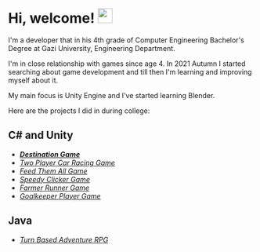 <!---
umutaan50/umutaan50 is a ✨ special ✨ repository because its `README.md` (this file) appears on your GitHub profile.
You can click the Preview link to take a look at your changes.
--->
# Hi, welcome! <img src="https://raw.githubusercontent.com/MartinHeinz/MartinHeinz/master/wave.gif" width="30px">
I'm a developer that in his 4th grade of Computer Engineering Bachelor's Degree at Gazi University, Engineering Department.

I'm in close relationship with games since age 4. In 2021 Autumn I started searching about game development and till then I'm learning and improving myself about it.

My main focus is Unity Engine and I've started learning Blender.

Here are the projects I did in during college:

C# and Unity
---
* [***Destination Game***](https://github.com/umutaan50/DestinationGame/tree/main/DestinationGame)
* [*Two Player Car Racing Game*](https://github.com/umutaan50/TwoPlayerCarRacingGame/tree/main/TwoPlayerCarRacingGame/Assets)
* [*Feed Them All Game*](https://github.com/umutaan50/FeedThemAllGame/tree/main/FeedThemAllGame/Assets)
* [*Speedy Clicker Game*](https://github.com/umutaan50/SpeedyClickerGame/tree/main/SpeedyClickerGame/Assets)
* [*Farmer Runner Game*](https://github.com/umutaan50/FarmerRunnerGame/tree/main/FarmerRunnerGame/Assets)
* [*Goalkeeper Player Game*](https://github.com/umutaan50/GoalkeeperPlayerGame/tree/main/GoalkeeperPlayerGame/Assets)




Java
---
* [*Turn Based Adventure RPG*](https://github.com/umutaan50/OOProjectTurnBasedAdventureRPG/tree/master/src/gazi/university)

